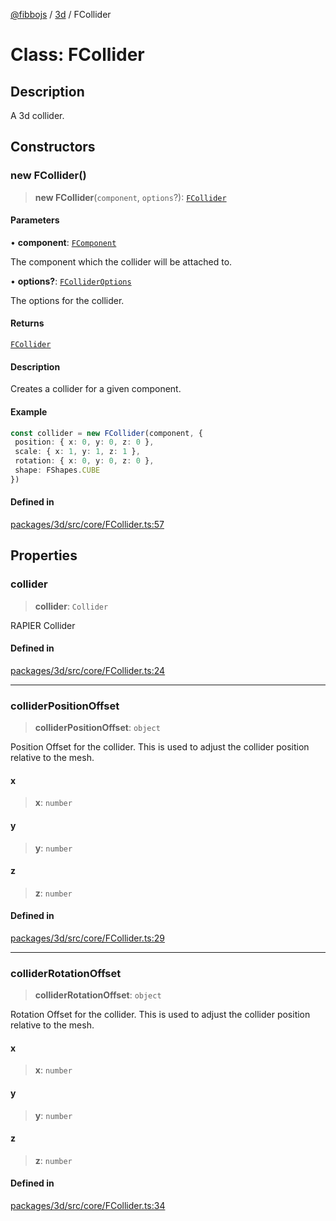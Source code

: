 [@fibbojs](/api/index) / [3d](/api/3d) / FCollider

# Class: FCollider

## Description

A 3d collider.

## Constructors

### new FCollider()

> **new FCollider**(`component`, `options`?): [`FCollider`](FCollider.md)

#### Parameters

• **component**: [`FComponent`](FComponent.md)

The component which the collider will be attached to.

• **options?**: [`FColliderOptions`](../interfaces/FColliderOptions.md)

The options for the collider.

#### Returns

[`FCollider`](FCollider.md)

#### Description

Creates a collider for a given component.

#### Example

```ts
const collider = new FCollider(component, {
 position: { x: 0, y: 0, z: 0 },
 scale: { x: 1, y: 1, z: 1 },
 rotation: { x: 0, y: 0, z: 0 },
 shape: FShapes.CUBE
})
```

#### Defined in

[packages/3d/src/core/FCollider.ts:57](https://github.com/fibbojs/fibbo/blob/22e935206e75566f1a9d7fdd87a9aaa5b0efc202/packages/3d/src/core/FCollider.ts#L57)

## Properties

### collider

> **collider**: `Collider`

RAPIER Collider

#### Defined in

[packages/3d/src/core/FCollider.ts:24](https://github.com/fibbojs/fibbo/blob/22e935206e75566f1a9d7fdd87a9aaa5b0efc202/packages/3d/src/core/FCollider.ts#L24)

***

### colliderPositionOffset

> **colliderPositionOffset**: `object`

Position Offset for the collider.
This is used to adjust the collider position relative to the mesh.

#### x

> **x**: `number`

#### y

> **y**: `number`

#### z

> **z**: `number`

#### Defined in

[packages/3d/src/core/FCollider.ts:29](https://github.com/fibbojs/fibbo/blob/22e935206e75566f1a9d7fdd87a9aaa5b0efc202/packages/3d/src/core/FCollider.ts#L29)

***

### colliderRotationOffset

> **colliderRotationOffset**: `object`

Rotation Offset for the collider.
This is used to adjust the collider position relative to the mesh.

#### x

> **x**: `number`

#### y

> **y**: `number`

#### z

> **z**: `number`

#### Defined in

[packages/3d/src/core/FCollider.ts:34](https://github.com/fibbojs/fibbo/blob/22e935206e75566f1a9d7fdd87a9aaa5b0efc202/packages/3d/src/core/FCollider.ts#L34)
